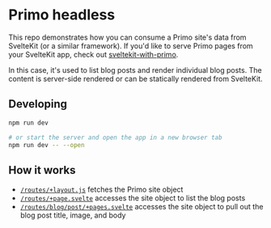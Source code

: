 # Primo headless

This repo demonstrates how you can consume a Primo site's data from SvelteKit (or a similar framework). If you'd like to serve Primo pages from your SvelteKit app, check out [sveltekit-with-primo](https://github.com/primocms/sveltekit-with-primo).

In this case, it's used to list blog posts and render individual blog posts. The content is server-side rendered or can be statically rendered from SvelteKit. 

## Developing

```bash
npm run dev

# or start the server and open the app in a new browser tab
npm run dev -- --open
```

## How it works
* [`/routes/+layout.js`](https://github.com/mateomorris/primo-headless/blob/master/src/routes/%2Blayout.js) fetches the Primo site object 
* [`/routes/+page.svelte`](https://github.com/mateomorris/primo-headless/blob/master/src/routes/%2Bpage.svelte) accesses the site object to list the blog posts
* [`/routes/blog/post/+pages.svelte`](https://github.com/mateomorris/primo-headless/blob/master/src/routes/blog/%5Bpost%5D/%2Bpage.svelte) accesses the site object to pull out the blog post title, image, and body

